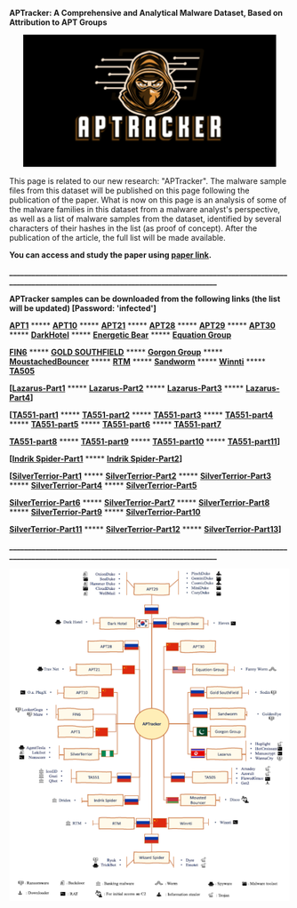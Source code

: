 **APTracker: A Comprehensive and Analytical Malware Dataset, Based on Attribution to APT Groups**


<p align="center"> <img src="https://github.com/me-mazaheri/APTracker/blob/main/logo2.png" /> </p>


This page is related to our new research: "APTracker". The malware sample files from this dataset will be published on this page following the publication of the paper. What is now on this page is an analysis of some of the malware families in this dataset from a malware analyst's perspective, as well as a list of malware samples from the dataset, identified by several characters of their hashes in the list (as proof of concept). After the publication of the article, the full list will be made available.

**You can access and study the paper using [paper link](https://ieeexplore.ieee.org/abstract/document/10704627/).**

**___________________________________________________________________________________________________________________________________**


**APTracker samples can be downloaded from the following links (the list will be updated) [Password: 'infected']**

**[APT1](https://s32.picofile.com/d/8479756176/afe23be4-ef0a-4d5a-80a6-8c8c4583b8c7/APT_1_China.rar)** ***** **[APT10](https://s32.picofile.com/d/8479756226/a8f77dd3-f72e-4081-87e2-8bdc52af2b87/APT_10_China.rar)** ***** **[APT21](https://s32.picofile.com/d/8479756242/cc9dd69d-80ec-4a46-93c4-9b2f6e8e1106/APT_21_China.rar)** ***** **[APT28](https://s32.picofile.com/d/8479756342/34596ac1-6965-47d5-8c1a-f9b6cf3b77b4/APT_28_Russia.rar)** ***** **[APT29](https://s32.picofile.com/d/8479756426/cec99343-dbaa-4f94-9b0b-8546922a8c95/APT_29_Russia.rar)** ***** **[APT30](https://s32.picofile.com/d/8479756442/d809c40a-2b16-435a-8dbb-3f906bb5240e/APT_30_China.rar)** ***** **[DarkHotel](https://s32.picofile.com/d/8479756834/96b83e97-3925-4504-988e-3e22e6e85567/Dark_Hotel_South_Korea.rar)** ***** **[Energetic Bear](https://s32.picofile.com/d/8479756884/ddb5b0cb-6836-4397-9592-546bf59ce68e/Energetic_Bear_Russia.rar)** ***** **[Equation Group](https://s32.picofile.com/d/8479756892/80df5c3d-006f-48f0-b7df-d5d75d4f0df8/Equation_Group_USA.rar)** 

**[FIN6](https://s32.picofile.com/d/8479756968/bdad9605-d6fa-4850-963f-d426ecd43835/FIN6.rar)** ***** **[GOLD SOUTHFIELD](https://s32.picofile.com/d/8479757592/1bbc788e-6ac6-42be-9735-774b84023108/GOLD_SOUTHFIELD_Russia.rar)** ***** **[Gorgon Group](https://s32.picofile.com/d/8479757718/5a10416b-3016-408d-b429-22aa64ca5016/Gorgon_Group.rar)** ***** **[MoustachedBouncer](https://s32.picofile.com/d/8479777468/66e2d4f1-2e86-45c1-a7eb-1644661c5a28/MoustachedBouncer_Belarus.rar)** ***** **[RTM](https://s32.picofile.com/d/8479777476/e1d3a8c8-8c2f-4e1c-a05f-6e277c47c485/RTM.rar)** ***** **[Sandworm](https://s32.picofile.com/d/8479777542/fa1d2a64-9702-4e49-a22d-291f4b691cdd/Sandworm_Russia.rar)** ***** **[Winnti](https://s32.picofile.com/d/8479779676/650cb9da-985c-4346-a77a-8bc226e3adb9/Winnti_China.rar)** ***** **[TA505](https://s32.picofile.com/d/8479779868/1dc1b7b5-2699-48f3-86f9-7745147996d7/TA505_Russia.rar)** 

**[[Lazarus-Part1](https://s32.picofile.com/d/8479777718/eed77bbc-1981-4b37-9bdf-6c088a8375b9/Lazarus_1.rar)** ***** **[Lazarus-Part2](https://s32.picofile.com/d/8479777818/8c64c8b0-1fa6-4d9a-9ce3-062aae8d09c1/Lazarus_2.rar)** ***** **[Lazarus-Part3](https://s32.picofile.com/d/8479777842/426b479d-528d-471b-b287-050160a93dce/Lazarus_3.rar)** ***** **[Lazarus-Part4](https://s32.picofile.com/d/8479777942/04d7d0f1-f5fa-4345-b898-d5d47f0c0da0/Lazarus_4.rar)]** 

**[[TA551-part1](https://s32.picofile.com/d/8479806918/c3fb0a00-a0b5-4c81-a47f-eb8c04ec38d7/TA551_1.rar)** ***** **[TA551-part2](https://s32.picofile.com/d/8479807384/92521208-8dac-4114-b113-df50ffc0c4f9/TA551_2.rar)** ***** **[TA551-part3](https://s32.picofile.com/d/8479807668/67d7ef3b-2097-4a17-823d-43aa98364349/TA551_3.rar)** ***** **[TA551-part4](https://s32.picofile.com/d/8479808568/9ca7d6c7-455d-4b0b-8dcc-c503fcec17ef/TA551_4.rar)** ***** **[TA551-part5](https://s32.picofile.com/d/8479809068/fb97d3c7-50ed-493a-a88d-2e10d66eb5e0/TA551_5.rar)** ***** **[TA551-part6](https://s32.picofile.com/d/8479809184/dcb2bf63-775c-4ab1-881f-1cf8931a67e3/TA551_6.rar)** ***** **[TA551-part7](https://s32.picofile.com/d/8479809476/9ad0610c-cdbe-4712-9486-d2b2deaf591e/TA551_7.rar)** 

**[TA551-part8](https://s32.picofile.com/d/8479809934/22d2b605-91ca-4b82-9f77-35e6d3a89f62/TA551_8.rar)** ***** **[TA551-part9](https://s32.picofile.com/d/8479810142/11c68306-2e52-4fc4-8c9a-153cc2b5f824/TA551_9.rar)** ***** **[TA551-part10](https://s32.picofile.com/d/8479810326/f4b848c7-ad5f-42ba-81a6-79ab6e6df9cf/TA551_10.rar)** ***** **[TA551-part11](https://s32.picofile.com/d/8479810550/c79ef7c2-9917-418d-8516-43e266998f35/TA551_11.rar)]** 

**[[Indrik Spider-Part1](https://s32.picofile.com/d/8479784684/b6221a58-97d4-4d6c-af6b-fb5c86006949/Indrik_Spider_1.rar)** ***** **[Indrik Spider-Part2](https://s32.picofile.com/d/8479781718/9427f6e4-e03c-4a34-94c7-054d6b0436c6/Indrik_Spider_2.rar)]** 

**[[SilverTerrior-Part1](https://s32.picofile.com/d/8479782018/68cd0bee-0ff1-4b2e-b80f-95da2eefab9d/SilverTerrior_1.rar)** ***** **[SilverTerrior-Part2](https://s32.picofile.com/d/8479782776/60937403-ca72-4e35-91fd-5c5e5ff45878/SilverTerrior_2.rar)** ***** **[SilverTerrior-Part3](https://s32.picofile.com/d/8479783384/96696bf9-3b01-4024-9bab-dbd83a6c0796/SilverTerrior_3.rar)** ***** **[SilverTerrior-Part4]()** ***** **[SilverTerrior-Part5](https://s32.picofile.com/d/8479784784/1c739cd1-33ca-4201-9462-3b8652db4510/SilverTerrior_5.rar)** 

**[SilverTerrior-Part6](https://s32.picofile.com/d/8479785226/d2ac5a71-9ed1-426a-ab5c-e6ff97e1533a/SilverTerrior_6.rar)** ***** **[SilverTerrior-Part7](https://s32.picofile.com/d/8479784968/1967da19-d170-455c-a862-582a7b777267/SilverTerrior_7.rar)** ***** **[SilverTerrior-Part8](https://s32.picofile.com/d/8479804834/082fecb3-5a50-4671-92dd-a379af9c8991/SilverTerrior_8.rar)** ***** **[SilverTerrior-Part9](https://s32.picofile.com/d/8479785500/6c223f73-9a4d-41df-89ab-6eb07cf3fa92/SilverTerrior_9.rar)** ***** **[SilverTerrior-Part10](https://s32.picofile.com/d/8479804276/f4d01813-d2b0-4ad3-8b73-93ad32060e51/SilverTerrior_10.rar)**

**[SilverTerrior-Part11](https://s32.picofile.com/d/8479805326/ea06721e-562e-4b66-bf36-569bd13d8ab3/SilverTerrior_11.rar)** ***** **[SilverTerrior-Part12](https://s32.picofile.com/d/8479805576/f26d4324-41e1-4b3e-8e24-905c7025ec6b/SilverTerrior_12.rar)** ***** **[SilverTerrior-Part13](https://s32.picofile.com/d/8479806018/79765f3d-91e2-4fd8-ba80-fa4624814e11/SilverTerrior_13.rar)]**

**___________________________________________________________________________________________________________________________________**


<p align="center"> <img src="https://github.com/me-mazaheri/APTracker/blob/main/Graph.png" /> </p>

